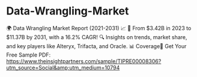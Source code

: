 # Data-Wrangling-Market
🌍 Data Wrangling Market Report (2021-2031) 📈 🚀 From $3.42B in 2023 to $11.37B by 2031, with a 16.2% CAGR! 🔍 Insights on trends, market share, and key players like Alteryx, Trifacta, and Oracle. 📊 Coverage🔗 Get Your Free Sample PDF: https://www.theinsightpartners.com/sample/TIPRE00008306?utm_source=Social&amp;utm_medium=10794
